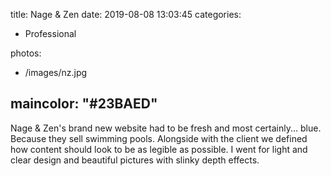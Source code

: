 title: Nage & Zen
date: 2019-08-08 13:03:45
categories:
- Professional

photos:
- /images/nz.jpg

maincolor: "#23BAED"
---

Nage & Zen's brand new website had to be fresh and most certainly... blue. Because they sell swimming pools. Alongside with the client we defined how content should look to be as legible as possible. I went for light and clear design and beautiful pictures with slinky depth effects.